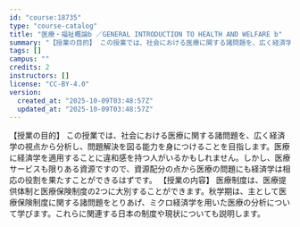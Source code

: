 ```yaml
---
id: "course:18735"
type: "course-catalog"
title: "医療・福祉概論b ／GENERAL INTRODUCTION TO HEALTH AND WELFARE b"
summary: "【授業の目的】 この授業では、社会における医療に関する諸問題を、広く経済学の視点から分析し、問題解決を図る能力を身につけることを目指します。医療に経済学を適用することに違和感を持つ人がいるかもしれません。しかし、医療サービスも限りある資源で…"
tags: []
campus: ""
credits: 2
instructors: []
license: "CC-BY-4.0"
version:
  created_at: "2025-10-09T03:48:57Z"
  updated_at: "2025-10-09T03:48:57Z"
---
```

【授業の目的】 この授業では、社会における医療に関する諸問題を、広く経済学の視点から分析し、問題解決を図る能力を身につけることを目指します。医療に経済学を適用することに違和感を持つ人がいるかもしれません。しかし、医療サービスも限りある資源ですので、資源配分の点から医療の問題にも経済学は相応の役割を果たすことができるはずです。 【授業の内容】 医療制度は、医療提供体制と医療保険制度の2つに大別することができます。秋学期は、主として医療保険制度に関する諸問題をとりあげ、ミクロ経済学を用いた医療の分析について学びます。これらに関連する日本の制度や現状についても説明します。
